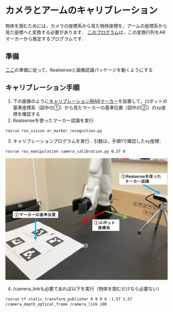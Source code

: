 # カメラとアームのキャリブレーション

物体を掴むためには，カメラの座標系から見た物体座標を，アームの座標系から見た座標へと変換する必要があります．
[このプログラム](scripts/camera_calibration.py)は，この変換行列をARマーカーから推定するプログラムです．

## 準備
[ここ](https://github.com/naka-lab/ros_vision)の準備に従って，Realsenseと画像認識パッケージを動くようにする

## キャリブレーション手順
1. 下の画像のように[キャリブレーション用ARマーカー](scripts/cabration_marker.pdf)を設置して，ロボットの基準座標系（図中の①）から見たマーカーの基準位置（図中の②）のxy座標を確認する
2. Realsenseを使ったマーカー認識を実行
  ```
  rosrun ros_vision ar_marker_recognition.py 
  ```
3. キャリブレーションプログラムを実行．引数は，手順1で確認したxy座標．
  ```
  rosrun ros_manipulation camera_calibration.py 0.37 0
  ```

![calib](calib.jpg)

4. /camera_linkも必要であれば以下を実行（物体を掴むだけなら必要ない）
  ```
  rosrun tf static_transform_publisher 0 0 0 0 -1.57 1.57  /camera_depth_optical_frame /camera_link 100
  ```
